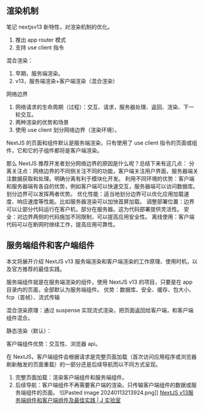 ## 渲染机制
笔记
nextjsv13 新特性，对渲染机制的优化。
1. 推出 app router 模式
2. 支持 use client 指令

混合渲染：
1. 早期，服务端渲染。
2. v13，服务端渲染+客户端渲染（混合渲染）

网络边界
1. 网络请求的生命周期（过程）：交互、请求，服务器处理、返回、渲染、下一轮交互。
2. 两种渲染的优势和场景
3. 使用 use client 划分网络边界（渲染环境）。

NextJS 的页面和组件默认是服务端渲染，只有使用了 use client 指令的页面或组件，它和它的子组件都将是客户端渲染。

那么 NextJS 推荐开发者划分网络边界的原因是什么呢？总结下来有这几点：
分离关注点：网络边界的不同侧关注不同的功能，客户端关注用户界面，服务器端关注数据获取和处理。明确分离有利于模块化开发。
利用不同环境的优势：客户端和服务器端有各自的优势，例如客户端可以快速交互，服务器端可以访问数据库。划分边界可以发挥两者优势。
优化性能：适当地划分边界可以优化应用加载速度、响应速度等性能。比如服务器渲染可以加快首屏加载。
调整部署位置：边界可以让部分代码运行在客户机，部分在服务器。这为代码部署提供灵活性。
安全：对边界两侧的代码施加不同限制，可以提高应用安全性。
离线使用：客户端代码可以在断网时继续工作，提高应用可靠性。


## 服务端组件和客户端组件
本文将展开介绍 NextJS v13 服务端渲染和客户端渲染的工作原理、使用时机，以及官方推荐的最佳实践。

服务端组件就是在服务端渲染的组件，使用 NextJS v13 的项目，只要是在 app 目录内的页面，全部默认为服务端组件。
优势：数据库、安全、缓存、包大小、fcp（首帧）、流式传输

混合渲染原理：通过 suspense 实现流式渲染，把页面返回给客户端，和客户端组件混合。

静态渲染（默认）：


客户端组件优势：交互性、浏览器 api。

在 NextJS，客户端组件会根据请求是完整页面加载（首次访问应用程序或浏览器刷新触发的页面重载）的一部分还是后续导航而以不同方式呈现。
1. 完整页面加载：渲染客户端组件和服务端组件。
2. 后续导航：客户端组件不再需要客户端的渲染。只传输客户端组件的数据或服务端组件的页面。
![[Pasted image 20240113213924.png]]
[NextJS v13服务端组件和客户端组件及最佳实践 | J 实验室](https://weijunext.com/article/9e02de2e-c76c-4b82-998a-9e7066450c42#0ee1311f63f745dfa9ebaa6d0ef5fd58)